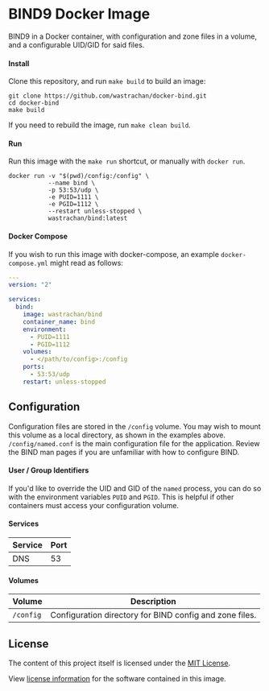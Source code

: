 BIND9 Docker Image
==================

BIND9 in a Docker container, with configuration and zone files in a volume, and a configurable UID/GID for said files.

#### Install

Clone this repository, and run `make build` to build an image:

```shell
git clone https://github.com/wastrachan/docker-bind.git
cd docker-bind
make build
```

If you need to rebuild the image, run `make clean build`.


#### Run

Run this image with the `make run` shortcut, or manually with `docker run`.


```shell
docker run -v "$(pwd)/config:/config" \
           --name bind \
           -p 53:53/udp \
           -e PUID=1111 \
           -e PGID=1112 \
           --restart unless-stopped \
           wastrachan/bind:latest
```


#### Docker Compose

If you wish to run this image with docker-compose, an example `docker-compose.yml` might read as follows:

```yaml
---
version: "2"

services:
  bind:
    image: wastrachan/bind
    container_name: bind
    environment:
      - PUID=1111
      - PGID=1112
    volumes:
      - </path/to/config>:/config
    ports:
      - 53:53/udp
    restart: unless-stopped
```


## Configuration

Configuration files are stored in the `/config` volume. You may wish to mount this volume as a local directory, as shown in the examples above. `/config/named.conf` is the main configuration file for the application. Review the BIND man pages if you are unfamiliar with how to configure BIND.


#### User / Group Identifiers
If you'd like to override the UID and GID of the `named` process, you can do so with the environment variables `PUID` and `PGID`. This is helpful if other containers must access your configuration volume.

#### Services

Service     | Port
------------|-----
DNS         | 53


#### Volumes

Volume          | Description
----------------|-------------
`/config`       | Configuration directory for BIND config and zone files.


## License

The content of this project itself is licensed under the [MIT License](LICENSE).

View [license information](https://www.isc.org/downloads/software-support-policy/isc-license/) for the software contained in this image.
